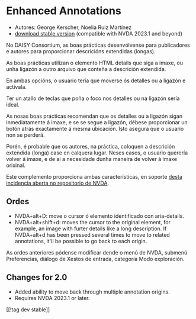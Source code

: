 # Enhanced Annotations #

* Autores: George Kerscher, Noelia Ruiz Martínez
* [download stable version][1] (compatible with NVDA 2023.1 and beyond)

No DAISY Consortium, as boas prácticas desenvólvense para publicadores e
autores para proporcionar descricións extendidas (longas).

As boas prácticas utilizan o elemento HTML details que siga a imaxe, ou unha
ligazón a outro arquivo que conteña a descrición extendida.

En ambas opcións, o usuario tería que moverse ós detalles ou a ligazón e
activala.

Ter un atallo de teclas que poña o foco nos detalles ou na ligazón sería
ideal.

As nosas boas prácticas recomendan que os detalles ou a ligazón sigan
inmediatamente á imaxe, e se se segue a ligazón, débese proporcionar un
botón atrás exactamente á mesma ubicación. Isto asegura que o usuario non se
perderá.

Porén, é probable que os autores, na práctica, coloquen a descrición
extendida (longa) case en calquera lugar. Neses casos, o usuario querería
volver á imaxe, e de aí a necesidade dunha maneira de volver á imaxe
orixinal.

Este complemento proporciona ambas características, en soporte [desta
incidencia aberta no repositorio de NVDA][2].

## Ordes ##

* NVDA+alt+D: move o cursor ó elemento identificado con aria-details.
* NVDA+alt+shift+d: moves the cursor to the original element, for example,
  an image with furter details like a long description. If NVDA+alt+d has
  been pressed several times to move to related annotations, it'll be
  possible to go back to each origin.

As ordes anteriores pódense modificar dende o menú de NVDA, submenú
Preferencias, diálogo de Xestos de entrada, categoría Modo exploración.

## Changes for 2.0 ##

* Added ability to move back through multiple annotation origins.
* Requires NVDA 2023.1 or later.

[[!tag dev stable]]

[1]: https://www.nvaccess.org/addonStore/legacy?file=enhancedAnnotations

[2]: https://github.com/nvaccess/nvda/issues/13940
